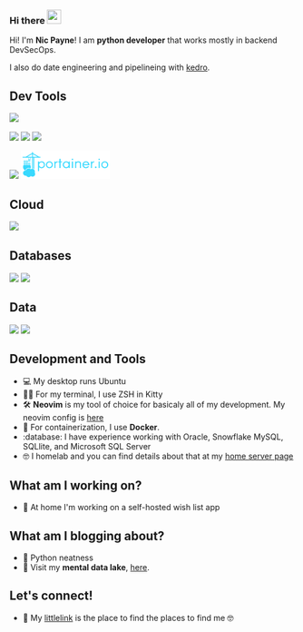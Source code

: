 ### Hi there <a href="https://www.pype.dev/"><img src="https://media.giphy.com/media/hvRJCLFzcasrR4ia7z/giphy.gif" width="25px" height="25px"></a>

<!--
**nicpayne713/nicpayne713** is a ✨ _special_ ✨ repository because its `README.md` (this file) appears on your GitHub profile.

Here are some ideas to get you started:

- 🔭 I’m currently working on ...
- 🌱 I’m currently learning ...
- 👯 I’m looking to collaborate on ...
- 🤔 I’m looking for help with ...
- 💬 Ask me about ...
- 📫 How to reach me: ...
- 😄 Pronouns: ...
- ⚡ Fun fact: ...
-->
<!-- <p align="center"> -->
<!-- <img src="https://github.com/wanderindev/wanderindev/blob/master/assets/about-cover.png" /> -->
<!-- <b>Leisurely exploring the software development world</b> -->
<!-- </p> -->
<!-- <p align="center">&nbsp;</p> -->
<!-- <p align="center">&nbsp;</p> -->


Hi! I'm **Nic Payne**! I am **python developer** that works mostly in backend DevSecOps.

I also do date engineering and pipelineing with [kedro](https://kedro.org/).

## Dev Tools
<code><a href="https://neovim.io/" target="_blank"><img height="50" src="https://www.vectorlogo.zone/logos/vim/vim-ar21.svg"></a></code>

<code><a href="https://www.python.org/" target="_blank"><img height="50" src="https://www.vectorlogo.zone/logos/python/python-ar21.svg"></a></code>
<code><a href="https://jupyter.org/" target="_blank"><img height="50" src="https://www.vectorlogo.zone/logos/jupyter/jupyter-ar21.svg"></a></code>
<code><a href="https://git-scm.com/" target="_blank"><img height="50" src="https://www.vectorlogo.zone/logos/git-scm/git-scm-ar21.svg"></a></code>

<code><a href="https://www.docker.com/" target="_blank"><img height="50" src="https://www.vectorlogo.zone/logos/docker/docker-ar21.svg"></a></code>
<code><a href="https://www.portainer.io/" target="_blank"><img height="50" src="https://raw.githubusercontent.com/cncf/landscape/625b5dfbbb7e988147bea8f84c39fe2ac7142d3a/hosted_logos/portainer.svg"></a></code>

## Cloud
<code><a href="https://aws.amazon.com/" target="_blank"><img height="50" src="https://www.vectorlogo.zone/logos/amazon_aws/amazon_aws-ar21.svg"></a></code>

## Databases
<code><a href="https://www.mysql.com/" target="_blank"><img height="50" src="https://www.vectorlogo.zone/logos/mysql/mysql-ar21.svg"></a></code>
<code><a href="https://www.sqlite.org/" target="_blank"><img height="50" src="https://www.vectorlogo.zone/logos/sqlite/sqlite-ar21.svg"></a></code>

## Data
<code><a href="https://www.json.org/" target="_blank"><img height="50" src="https://www.vectorlogo.zone/logos/json/json-ar21.svg"></a></code>
<code><a href="https://yaml.org/" target="_blank"><img height="50" src="https://www.vectorlogo.zone/logos/yaml/yaml-icon.svg"></a></code>

## Development and Tools


-   :computer: My desktop runs Ubuntu  <img src="https://logos-download.com/wp-content/uploads/2016/02/Ubuntu.png" width="15px" height="15px"/>
-   :man_technologist: For my terminal, I use ZSH in Kitty 
-   :hammer_and_wrench: **Neovim** is my tool of choice for basicaly all of my development. My neovim config is [here](https://github.com/nicpayne713/dotfiles/tree/main/nvim/.config/nvim) 
-   🐳 For containerization, I use **Docker**.
-   :database: I have experience working with Oracle, Snowflake MySQL, SQLlite, and Microsoft SQL Server 
-   🤓 I homelab and you can find details about that at my [home server page](https://github.com/nicpayne713/home-server) 

## What am I working on?

-  💫 At home I'm working on a self-hosted wish list app

## What am I blogging about?

-   🐍 Python neatness 
-   🎯 Visit my **mental data lake**, [here](https://pype.dev).
<!-- <p align="center"> -->
<!-- <img src="https://github.com/wanderindev/wanderindev/blob/master/assets/logo-primary.png" /> -->
<!-- </p> -->

<!-- ## What am I currently learning? -->

<!-- -  :school: I'm reviewing the topics of data structures, recursion, and algorithm, as a preparation for a technical interview. -->
        
<!-- ## Some helpful resources -->

<!-- - 🐕 [Flask Web Development](https://www.amazon.com/Flask-Web-Development-Developing-Applications-dp-1491991739/dp/1491991739/ref=mt_other?_encoding=UTF8&me=&qid=1596075644) is a great hands-on book by [Miguel Grinberg](https://www.linkedin.com/in/miguelgrinberg/) on building a web application using Flask.  It covers everything, from creating a virtual environment to application deployment.  I use Flask a lot, and I often refer to this book.  Miguel's [blog](https://blog.miguelgrinberg.com/) is also a great source of information. -->
<!-- - 🐍 [Effective Python](https://www.amazon.com/Effective-Python-Specific-Software-Development/dp/0134853989/ref=sr_1_3?dchild=1&keywords=effective+python&qid=1596076710&s=books&sr=1-3) by [Brett Slatkin](https://www.linkedin.com/in/bslatkin/) is a great book full of advice that will help anyone write better Python code.  The book contains a bunch of self-contained lessons that shine a light into the language strengths and expressiveness.  It is truly excellent! -->
<!-- - 🦈 [Essential SQLAlchemy](https://www.amazon.com/s?k=essential+sqlalchemy&i=stripbooks&crid=2XVVALUOWYFOM&sprefix=essential+sql%2Cstripbooks%2C243&ref=nb_sb_ss_i_1_13) by [Jason Myers](https://www.linkedin.com/in/jasonamyers/) and [Rick Copeland](https://www.linkedin.com/in/rickcopeland/) covers everything you need to know about this useful library in less than 200 pages, including the SQLALchemy core, the SQLAlchemy ORM, Alembic, and a short cookbook. -->
<!-- - 🐘 [Six-Step Relational Database Design](https://www.amazon.com/Six-Step-Relational-Database-Design-development/dp/1481942727/ref=sr_1_1?dchild=1&keywords=six+step+relational+database+design&qid=1587265197&sr=8-1) by [Fidel A. Captain](https://www.fidelcaptain.com/) is an excellent practical book.  It covers the entire database design process from studying the customer's requirements to design implementation.  To illustrate each design step, the author uses three case studies of different degrees of complexity. -->
<!-- - :alarm_clock: [Cracking the Coding Interview](https://www.amazon.com/Cracking-Coding-Interview-Programming-Questions/dp/0984782850/ref=sr_1_1?crid=2FD1OUTDC54F4&keywords=cracking+the+coding+interview&qid=1655494723&sprefix=crac%2Caps%2C919&sr=8-1). This book is pretty dense, but it's an excellent resource for preparing for a technical interview in any language. -->
## Let's connect!
-   🌱  My [littlelink](https://littlelink.paynepride.com) is the place to find the places to find me 🤓
